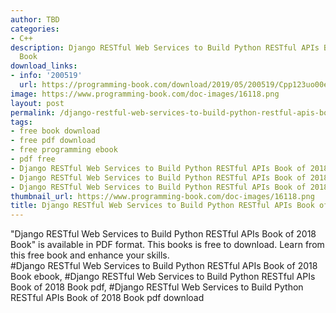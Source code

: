 ```yaml
---
author: TBD
categories:
- C++
description: Django RESTful Web Services to Build Python RESTful APIs Book of 2018
  Book
download_links:
- info: '200519'
  url: https://programming-book.com/download/2019/05/200519/Cpp123uo00es0175.pdf
image: https://www.programming-book.com/doc-images/16118.png
layout: post
permalink: /django-restful-web-services-to-build-python-restful-apis-book-of-2018-book.html
tags:
- free book download
- free pdf download
- free programming ebook
- pdf free
- Django RESTful Web Services to Build Python RESTful APIs Book of 2018 Book ebook
- Django RESTful Web Services to Build Python RESTful APIs Book of 2018 Book pdf
- Django RESTful Web Services to Build Python RESTful APIs Book of 2018 Book pdf download
thumbnail_url: https://www.programming-book.com/doc-images/16118.png
title: Django RESTful Web Services to Build Python RESTful APIs Book of 2018 Book
---
```


 
<div class="item-desc text-justify">
  "Django RESTful Web Services to Build Python RESTful APIs Book of 2018 Book" is available in PDF format. This books is free to download. Learn from this free book and enhance your skills.
  <br>
  #Django RESTful Web Services to Build Python RESTful APIs Book of 2018 Book ebook, #Django RESTful Web Services to Build Python RESTful APIs Book of 2018 Book pdf, #Django RESTful Web Services to Build Python RESTful APIs Book of 2018 Book pdf download
</div>